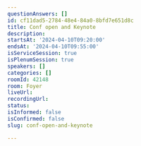 ```yaml
---
questionAnswers: []
id: cf11dad5-2784-48e4-84a0-8bfd7e651d8c
title: Conf open and Keynote
description: 
startsAt: '2024-04-10T09:20:00'
endsAt: '2024-04-10T09:55:00'
isServiceSession: true
isPlenumSession: true
speakers: []
categories: []
roomId: 42148
room: Foyer
liveUrl: 
recordingUrl: 
status: 
isInformed: false
isConfirmed: false
slug: conf-open-and-keynote

---
```

